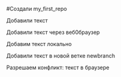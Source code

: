 #Создали my_first_repo

Добавили текст

Добавили текст через веб0браузер


Добавим текст локально

Добавили текст в новой ветке newbranch

Разрешаем конфликт: текст в браузере
